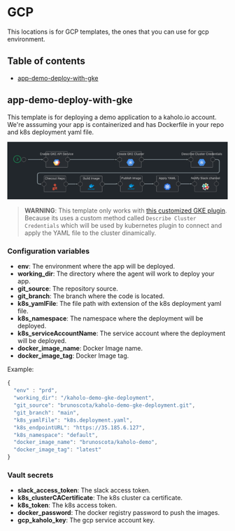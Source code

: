 # GCP

This locations is for GCP templates, the ones that you can use for gcp environment.

## Table of contents

* [app-demo-deploy-with-gke](#app-demo-deploy)

## app-demo-deploy-with-gke

This template is for deploying a demo application to a kaholo.io account. We're asssuming your app is containerized and has Dockerfile in your repo and k8s deployment yaml file.

![app-demo-deploy-gke](../../images/app-demo-deploy-gke.png)

> **WARNING**: This template only works with [this customized GKE plugin](https://github.com/brunoscota/kaholo-plugin-google-cloud-kubernetes-engine). Because its uses a custom method called `Describe Cluster Credentials` which will be used by kubernetes plugin to connect and apply the YAML file to the cluster dinamically.

### Configuration variables

* **env**: The environment where the app will be deployed.
* **working_dir**: The directory where the agent will work to deploy your app.
* **git_source**: The repository source.
* **git_branch**: The branch where the code is located.
* **k8s_yamlFile**: The file path with extension of the k8s deployment yaml file.
* **k8s_namespace**: The namespace where the deployment will be deployed.
* **k8s_serviceAccountName**: The service account where the deployment will be deployed.
* **docker_image_name**: Docker Image name.
* **docker_image_tag**: Docker Image tag.

Example:

```javascript
{
  "env" : "prd",
  "working_dir": "/kaholo-demo-gke-deployment",
  "git_source": "brunoscota/kaholo-demo-gke-deployment.git",
  "git_branch": "main",
  "k8s_yamlFile": "k8s.deployment.yaml",
  "k8s_endpointURL": "https://35.185.6.127",
  "k8s_namespace": "default",
  "docker_image_name": "brunoscota/kaholo-demo",
  "docker_image_tag": "latest"
}
```


### Vault secrets

* **slack_access_token**: The slack access token.
* **k8s_clusterCACertificate**: The k8s cluster ca certificate.
* **k8s_token**: The k8s access token.
* **docker_password**: The docker registry password to push the images.
* **gcp_kaholo_key**: The gcp service account key.

